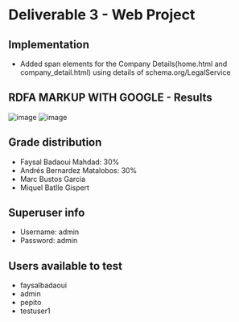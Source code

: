 # Deliverable 3 - Web Project
## Implementation
- Added span elements for the Company Details(home.html and company_detail.html) using details of schema.org/LegalService

## RDFA MARKUP WITH GOOGLE - Results
![image](https://github.com/faysalbadaoui/Web-Project/assets/73638078/917c195b-df1b-4472-b740-f7750cb00fdf)
![image](https://github.com/faysalbadaoui/Web-Project/assets/73638078/99617e45-a1ce-41a2-b5d2-e69920e00e19)

## Grade distribution
- Faysal Badaoui Mahdad: 30%
- Andrés Bernardez Matalobos: 30%
- Marc Bustos Garcia
- Miquel Batlle Gispert
## Superuser info
- Username: admin
- Password: admin
## Users available to test
- faysalbadaoui
- admin
- pepito
- testuser1
